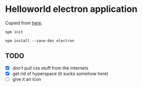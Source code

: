 # Helloworld electron application

Copied from [here](https://www.electronjs.org/docs/tutorial/first-app).

```
npm init
```

```
npm install --save-dev electron
```


## TODO

* [x] don't pull css stuff from the internets
* [x] get rid of hyperspace (it sucks somehow here)
* [ ] give it an icon
